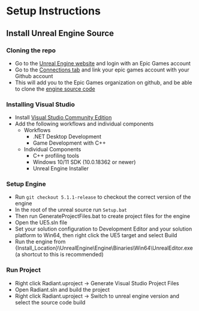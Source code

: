 # Setup Instructions

## Install Unreal Engine Source
### Cloning the repo
- Go to the [Unreal Engine website](https://www.unrealengine.com) and login with an Epic Games account
- Go to the [Connections tab](https://www.unrealengine.com/account/connections) and link your epic games account with your Github account
- This will add you to the Epic Games organization on github, and be able to clone the [engine source code](https://github.com/EpicGames/UnrealEngine)
### Installing Visual Studio
- Install [Visual Studio Community Edition](https://visualstudio.microsoft.com/vs/community)
- Add the following workflows and individual components
    - Workflows
        - .NET Desktop Development
        - Game Development with C++
    - Individual Components
        - C++ profiling tools
        - Windows 10/11 SDK (10.0.18362 or newer)
        - Unreal Engine Installer

### Setup Engine
- Run `git checkout 5.1.1-release` to checkout the correct version of the engine
- In the root of the unreal source run `Setup.bat`
- Then run GenerateProjectFiles.bat to create project files for the engine
- Open the UE5.sln file
- Set your solution configuration to Development Editor and your solution platform to Win64, then right click the UE5 target and select Build
- Run the engine from {Install_Location}\UnrealEngine\Engine\Binaries\Win64\UnrealEditor.exe (a shortcut to this is recommended)
 
### Run Project
- Right click Radiant.uproject -> Generate Visual Studio Project Files
- Open Radiant.sln and build the project
- Right click Radiant.uproject -> Switch to unreal engine version and select the source code build